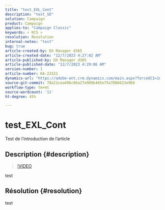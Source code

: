 ```yaml
---
title: "test_EXL_Cont"
description: "test_SD"
solution: Campaign
product: Campaign
applies-to: "Campaign Classic"
keywords: « KCS »
resolution: Resolution
internal-notes: "test"
bug: true
article-created-by: DX Manager d365
article-created-date: "12/7/2023 4:27:02 AM"
article-published-by: DX Manager d365
article-published-date: "12/7/2023 4:29:06 AM"
version-number: 1
article-number: KA-23321
dynamics-url: "https://adobe-ent.crm.dynamics.com/main.aspx?forceUCI=1&pagetype=entityrecord&etn=knowledgearticle&id=7fcca7db-b894-ee11-be37-6045bd006a22"
source-git-commit: 78a21cea496c66a27e900b465e75e7886623e960
workflow-type: tm+mt
source-wordcount: '11'
ht-degree: 45%

---
```


# test_EXL_Cont


Test de l’introduction de l’article

## Description {#description}



>[!VIDEO](https://video.tv.adobe.com/v/18696?quality=9&amp;learn=on)


test

## Résolution {#resolution}


test

